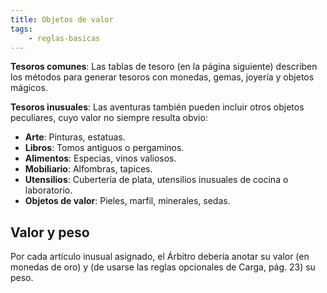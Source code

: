 ```yaml
---
title: Objetos de valor
tags:
    - reglas-basicas
---
```


**Tesoros comunes**: Las tablas de tesoro (en la página siguiente) describen los métodos para generar tesoros con monedas, gemas, joyería y objetos mágicos.

**Tesoros inusuales**: Las aventuras también pueden incluir otros objetos peculiares, cuyo valor no siempre resulta obvio:

- **Arte**: Pinturas, estatuas.
- **Libros**: Tomos antiguos o pergaminos.
- **Alimentos**: Especias, vinos valiosos.
- **Mobiliario**: Alfombras, tapices.
- **Utensilios**: Cubertería de plata, utensilios inusuales de cocina o laboratorio.
- **Objetos de valor**: Pieles, marfil, minerales, sedas.

## Valor y peso
Por cada artículo inusual asignado, el Árbitro debería anotar su valor (en monedas de oro) y (de usarse las reglas opcionales de Carga, pág. 23) su peso.
